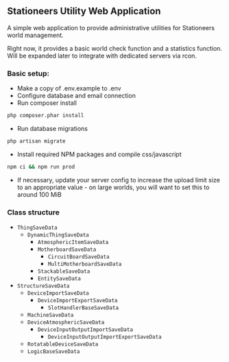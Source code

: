 ## Stationeers Utility Web Application

A simple web application to provide administrative utilities for Stationeers world management.

Right now, it provides a basic world check function and a statistics function. Will be expanded later to integrate with
dedicated servers via rcon.

### Basic setup:
- Make a copy of .env.example to .env
- Configure database and email connection
- Run composer install
```bash
php composer.phar install
```
- Run database migrations
```bash
php artisan migrate
```
- Install required NPM packages and compile css/javascript
```bash
npm ci && npm run prod
```
- If necessary, update your server config to increase the upload limit size to an appropriate value - on large worlds,
you will want to set this to around 100 MiB


### Class structure
- `ThingSaveData`
	- `DynamicThingSaveData`
		- `AtmosphericItemSaveData`
		- `MotherboardSaveData`
			- `CircuitBoardSaveData`
			- `MultiMotherboardSaveData`
		- `StackableSaveData`
		- `EntitySaveData`
- `StructureSaveData`
	- `DeviceImportSaveData`
		- `DeviceImportExportSaveData`
			- `SlotHandlerBaseSaveData`
	- `MachineSaveData`
	- `DeviceAtmosphericSaveData`
		- `DeviceInputOutputImportSaveData`
			- `DeviceInputOutputImportExportSaveData`
	- `RotatableDeviceSaveData`
	- `LogicBaseSaveData`
